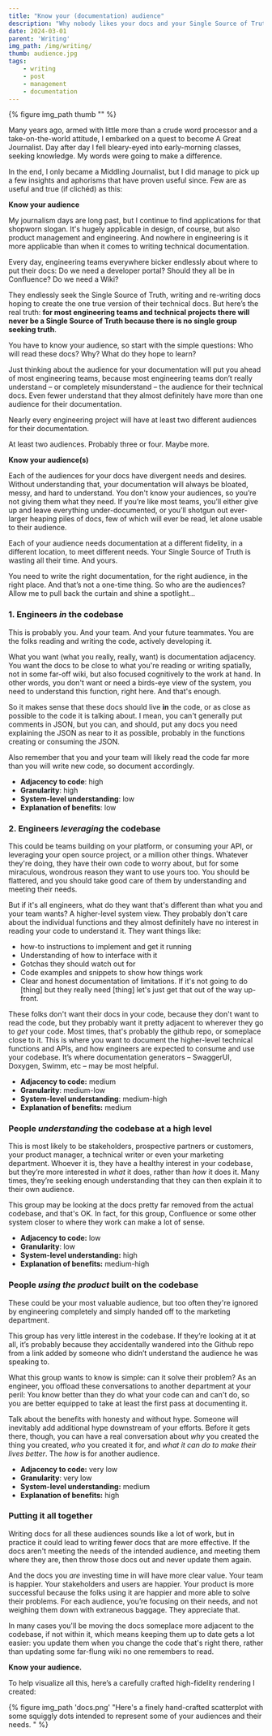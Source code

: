 ```yaml
---
title: "Know your (documentation) audience"
description: "Why nobody likes your docs and your Single Source of Truth isn't working"
date: 2024-03-01
parent: 'Writing'
img_path: /img/writing/
thumb: audience.jpg
tags:
    - writing
    - post
    - management
    - documentation
---
```


  {% figure img_path thumb "" %}

Many years ago, armed with little more than a crude word processor and a take-on-the-world attitude, I embarked on a quest to become A Great Journalist. Day after day I fell bleary-eyed into early-morning classes, seeking knowledge. My words were going to make a difference.

In the end, I only became a Middling Journalist, but I did manage to pick up a few insights and aphorisms that have proven useful since. Few are as useful and true (if clichéd) as this: 

**Know your audience**

My journalism days are long past, but I continue to find applications for that shopworn slogan. It's hugely applicable in design, of course, but also product management and engineering. And nowhere in engineering is it more applicable than when it comes to writing technical documentation.

Every day, engineering teams everywhere bicker endlessly about where to put their docs: Do we need a developer portal? Should they all be in Confluence? Do we need a Wiki?

They endlessly seek the Single Source of Truth, writing and re-writing docs hoping to create the one true version of their technical docs. But here’s the real truth: **for most engineering teams and technical projects there will never be a Single Source of Truth because there is no single group seeking truth**. 

You have to know your audience, so start with the simple questions: Who will read these docs? Why? What do they hope to learn? 

Just thinking about the audience for your documentation will put you ahead of most engineering teams, because most engineering teams don’t really understand – or completely misunderstand – the audience for their technical docs. Even fewer understand that they almost definitely have more than one audience for their documentation. 

Nearly every engineering project will have at least two different audiences for their documentation. 

At least two audiences. Probably three or four. Maybe more. 

**Know your audience(s)**

Each of the audiences for your docs have divergent needs and desires. Without understanding that, your documentation will always be bloated, messy, and hard to understand. You don't know your audiences, so you’re not giving them what they need. If you’re like most teams, you’ll either give up and leave everything under-documented, or you’ll shotgun out ever-larger heaping piles of docs, few of which will ever be read, let alone usable to their audience.

Each of your audience needs documentation at a different fidelity, in a different location, to meet different needs. Your Single Source of Truth is wasting all their time. And yours. 

You need to write the right documentation, for the right audience, in the right place. And that’s not a one-time thing. So who are the audiences? Allow me to pull back the curtain and shine a spotlight...

### 1. Engineers _in_ the codebase
This is probably you. And your team. And your future teammates. You are the folks reading and writing the code, actively developing it.

What you want (what you really, really, want) is documentation adjacency. You want the docs to be close to what you're reading or writing spatially, not in some far-off wiki, but also focused cognitively to the work at hand. In other words, you don't want or need a birds-eye view of the system, you need to understand this function, right here. And that's enough.

So it makes sense that these docs should live **in** the code, or as close as possible to the code it is talking about. I mean, you can't generally put comments in JSON, but you can, and should, put any docs you need explaining the JSON as near to it as possible, probably in the functions creating or consuming the JSON.

Also remember that you and your team will likely read the code far more than you will write new code, so document accordingly.

- **Adjacency to code**: high
- **Granularity**: high
- **System-level understanding**: low
- **Explanation of benefits**: low

### 2. Engineers _leveraging_ the codebase
This could be teams building on your platform, or consuming your API, or leveraging your open source project, or a million other things. Whatever they're doing, they have their own code to worry about, but for some miraculous, wondrous reason they want to use yours too. You should be flattered, and you should take good care of them by understanding and meeting their needs.

But if it's all engineers, what do they want that's different than what you and your team wants? A higher-level system view. They probably don't care about the individual functions and they almost definitely have no interest in reading your code to understand it. They want things like:
- how-to instructions to implement and get it running
- Understanding of how to interface with it
- Gotchas they should watch out for
- Code examples and snippets to show how things work
- Clear and honest documentation of limitations. If it's not going to do [thing] but they really need [thing] let's just get that out of the way up-front.

These folks don't want their docs in your code, because they don't want to read the code, but they probably want it pretty adjacent to wherever they go to _get_ your code. Most times, that's probably the github repo, or someplace close to it. This is where you want to document the higher-level technical functions and APIs, and how engineers are expected to consume and use your codebase. It’s where documentation generators – SwaggerUI, Doxygen, Swimm, etc – may be most helpful.

- **Adjacency to code:** medium
- **Granularity**: medium-low
- **System-level understanding**: medium-high
- **Explanation of benefits:** medium


### People  _understanding_ the codebase at a high level
This is most likely to be stakeholders, prospective partners or customers, your product manager, a technical writer or even your marketing department. Whoever it is, they have a healthy interest in your codebase, but they’re more interested in *what* it does, rather than *how* it does it. Many times, they’re seeking enough understanding that they can then explain it to their own audience.

This group may be looking at the docs pretty far removed from the actual codebase, and that's OK. In fact, for this group, Confluence or some other system closer to where they work can make a lot of sense.

- **Adjacency to code:** low
- **Granularity**: low
- **System-level understanding:** high
- **Explanation of benefits:** medium-high


### People  _using the product_ built on the codebase
 These could be your most valuable audience, but too often they're ignored by engineering completely and simply handed off to the marketing department.

This group has very little interest in the codebase. If they’re looking at it at all, it’s probably because they accidentally wandered into the Github repo from a link added by someone who didn’t understand the audience he was speaking to.

What this group wants to know is simple: can it solve their problem?  As an engineer, you offload these conversations to another department at your peril: You know better than they do what your code can and can't do, so you are better equipped to take at least the first pass at documenting it.

Talk about the benefits with honesty and without hype. Someone will inevitably add additional hype downstream of your efforts. Before it gets there, though, you can have a real conversation about _why_ you created the thing you created, _who_ you created it for, and _what it can do to make their lives better_. The _how_ is for another audience.

- **Adjacency to code:** very low
- **Granularity**: very low
- **System-level understanding:** medium
- **Explanation of benefits:** high


### Putting it all together
Writing docs for all these audiences sounds like a lot of work, but in practice it could lead to writing fewer docs that are more effective. If the docs aren't meeting the needs of the intended audience, and meeting them where they are, then throw those docs out and never update them again. 

And the docs you *are* investing time in will have more clear value. Your team is happier. Your stakeholders and users are happier. Your product is more successful because the folks using it are happier and more able to solve their problems. For each audience, you’re focusing on their needs, and not weighing them down with extraneous baggage. They appreciate that.

In many cases you'll be moving the docs someplace more adjacent to the codebase, if not within it, which means keeping them up to date gets a lot easier: you update them when you change the code that's right there, rather than updating some far-flung wiki no one remembers to read.

**Know your audience.**

To help visualize all this, here’s a carefully crafted high-fidelity rendering I created:

  {% figure img_path 'docs.png' "Here's a finely hand-crafted scatterplot with some squiggly dots intended to represent some of your audiences and their needs. " %}









